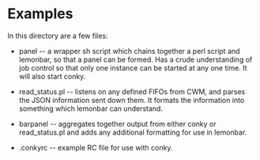 Examples
========

In this directory are a few files:

* panel -- a wrapper sh script which chains together a perl script and
  lemonbar, so that a panel can be formed.  Has a crude understanding of job
  control so that only one instance can be started at any one time.  It will
  also start conky.

* read_status.pl -- listens on any defined FIFOs from CWM, and parses the
  JSON information sent down them.  It formats the information into
  something which lemonbar can understand.

* barpanel -- aggregates together output from either conky or read_status.pl
  and adds any additional formatting for use in lemonbar.

* .conkyrc -- example RC file for use with conky. 
